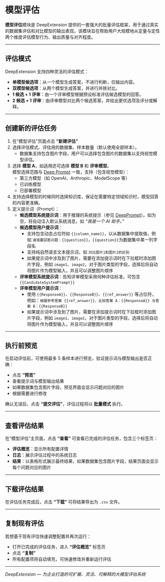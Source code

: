 
# 模型评估

**模型评估**模块是 DeepExtension 提供的一套强大的批量评估框架，用于通过真实的数据集评估和对比模型的输出表现。该模块旨在帮助用户大规模地从定量与定性两个维度评估模型行为、输出质量与对齐程度。

---

## 评估模式

DeepExtension 支持四种灵活的评估模式：

- **单模型候选项**：从一个模型生成答案，不进行判断，仅输出内容。
- **双模型候选项**：从两个模型生成答案，并进行并排对比。
- **1 候选 + 1 评审**：由一个评审模型根据预设标准评估候选模型的回答。
- **2 候选 + 1 评审**：由评审模型对比两个候选答案，并给出更优选项及评分或解释。

---

## 创建新的评估任务

1. 在“模型评估”页面点击 **“新建评估”**
2. 选择评估模式、评估用的数据集、样本数量（默认使用全部样本）。  
   - 数据集支持包含图片字段，用户可以选择包含图片的数据集以支持视觉模型评估。
3. 选择 **模型 A**，如适用还可选择 **模型 B** 和 **评审模型**。  
   模型选择范围与 [Deep Prompt](deep-prompt.zh.md) 一致，支持（包含视觉模型）：
    - 第三方模型（如 OpenAI、Anthropic、ModelScope 等）
    - 已训练模型
    - 已部署模型
4. 支持选择模型的时候同时选择知识库，保证在需要特定领域知识时，模型回答的内容更准确。
5. 定义提示词（Prompt）：
    - **候选模型系统提示词**：用于推理的系统提示（参见 [DeepPrompt](deep-prompt.zh.md)）。如为空，将自动注入默认系统消息，如 *“我是一个 AI 助手。”*
    - **候选模型用户提示词**：
      - 支持包含动态占位符如 `{{column_name}}`，以从数据集中提取值，例如 `请简要回答问题：{{question}}`，`{{question}}`为数据集中某一列字段名
      - 支持纯自然语言文本提示词，如 `对比图片1和图片2的区别`
      - 如果提示词中涉及到了图片，需要在添加提示词时在下拉框时添加图片字段，例如 `image1`、`image2`，对于图片类型的字段，选择后将自动将图片作为模型输入，并且可以调整图片顺序
    - **评审模型系统提示词**：告知评审模型采用何种评估标准，可包含 `{{CandidateSystemPrompt}}`
    - **评审模型用户提示词**：
      - 使用 `{{ResponseA}}`、`{{ResponseB}}`、`{{ref_answer}}` 等占位符，例如：`根据参考答案 {{ref_answer}}，比较答案 A：{{ResponseA}} 与答案 B：{{ResponseB}}`
      - 如果提示词中涉及到了图片，需要在添加提示词时在下拉框时添加图片字段，例如 `image1`、`image2`，对于图片类型的字段，选择后将自动将图片作为模型输入，并且可以调整图片顺序

---

## 执行前预览

在启动评估前，可使用最多 5 条样本进行预览，验证提示词与模型输出是否正确：

- 点击 **“预览”**
- 查看提示词与模型输出结果
- 如果数据集包含图片字段，预览界面会显示问题对应的图片
- 根据需要进行修改

确认无误后，点击 **“提交评估”**，评估过程将以 **批量模式** 执行。

---

## 查看评估结果

在“模型评估”主页面，点击 **“查看”** 可查看已完成的评估任务，包含三个标签页：

  - **评估概览**：显示所有配置详情
  - **日志**：展示评估过程中的系统日志
  - **结果**：以表格形式展示最终结果，如果数据集包含图片字段，结果页面会显示每个问题对应的图片

---

## 下载评估结果

在评估任务完成后，点击 **“下载”** 可将结果导出为 `.csv` 文件。

---

## 复制现有评估

若想基于现有评估快速调整配置并再次运行：

- 打开已完成的评估任务，进入 **“评估概览”** 标签页
- 点击 **“复制”**
- 所有配置项将自动填充，可快速修改并重新运行评估

---

*DeepExtension — 为企业打造的可扩展、灵活、可解释的大模型评估系统*
